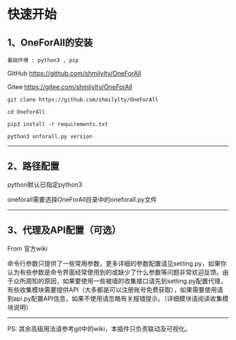 # 快速开始

## 1、OneForAll的安装

`基础环境 : python3 , pip`

GitHub https://github.com/shmilylty/OneForAll 

Gitee  https://gitee.com/shmilylty/OneForAll

```
git clone https://github.com/shmilylty/OneForAll

cd OneForAll

pip3 install -r requirements.txt

python3 onforall.py version
```
---
## 2、路径配置

python默认已指定python3

oneforall需要选择OneForAll目录中的oneforall.py文件

---
## 3、代理及API配置（可选）
From 官方wiki

命令行参数只提供了一些常用参数，更多详细的参数配置请见setting.py，如果你认为有些参数是命令界面经常使用到的或缺少了什么参数等问题非常欢迎反馈。由于众所周知的原因，如果要使用一些被墙的收集接口请先到setting.py配置代理，有些收集模块需要提供API（大多都是可以注册账号免费获取），如果需要使用请到api.py配置API信息，如果不使用请忽略有关报错提示。（详细模块请阅读收集模块说明）

---
PS: 其余高级用法请参考git中的wiki，本插件只负责联动及可视化。